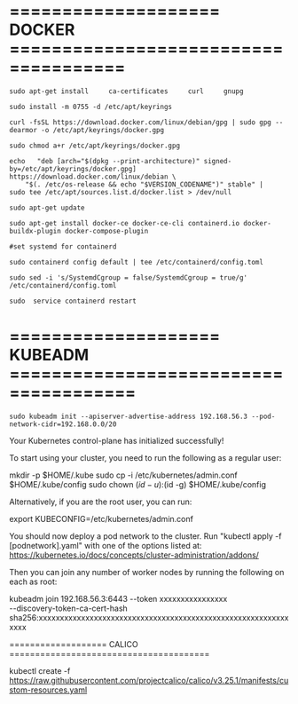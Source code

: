 
# ==================== DOCKER =====================================

    sudo apt-get install     ca-certificates     curl     gnupg

    sudo install -m 0755 -d /etc/apt/keyrings

    curl -fsSL https://download.docker.com/linux/debian/gpg | sudo gpg --dearmor -o /etc/apt/keyrings/docker.gpg

    sudo chmod a+r /etc/apt/keyrings/docker.gpg

    echo   "deb [arch="$(dpkg --print-architecture)" signed-by=/etc/apt/keyrings/docker.gpg] https://download.docker.com/linux/debian \
        "$(. /etc/os-release && echo "$VERSION_CODENAME")" stable" |   sudo tee /etc/apt/sources.list.d/docker.list > /dev/null
    
    sudo apt-get update
    
    sudo apt-get install docker-ce docker-ce-cli containerd.io docker-buildx-plugin docker-compose-plugin

    #set systemd for containerd

    sudo containerd config default | tee /etc/containerd/config.toml
    
    sudo sed -i 's/SystemdCgroup = false/SystemdCgroup = true/g' /etc/containerd/config.toml  
    
    sudo  service containerd restart


# ==================== KUBEADM ======================================

    sudo kubeadm init --apiserver-advertise-address 192.168.56.3 --pod-network-cidr=192.168.0.0/20


Your Kubernetes control-plane has initialized successfully!

To start using your cluster, you need to run the following as a regular user:

  mkdir -p $HOME/.kube
  sudo cp -i /etc/kubernetes/admin.conf $HOME/.kube/config
  sudo chown $(id -u):$(id -g) $HOME/.kube/config

Alternatively, if you are the root user, you can run:

  export KUBECONFIG=/etc/kubernetes/admin.conf

You should now deploy a pod network to the cluster.
Run "kubectl apply -f [podnetwork].yaml" with one of the options listed at:
  https://kubernetes.io/docs/concepts/cluster-administration/addons/

Then you can join any number of worker nodes by running the following on each as root:

kubeadm join 192.168.56.3:6443 --token xxxxxxxxxxxxxxxx \
	--discovery-token-ca-cert-hash sha256:xxxxxxxxxxxxxxxxxxxxxxxxxxxxxxxxxxxxxxxxxxxxxxxxxxxxxxxxxxxxxxx


=================== CALICO =======================================

kubectl create -f https://raw.githubusercontent.com/projectcalico/calico/v3.25.1/manifests/custom-resources.yaml